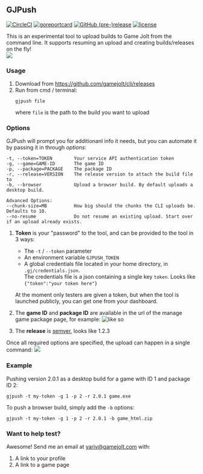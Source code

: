 ## GJPush
[![CircleCI](https://img.shields.io/circleci/project/github/RedSparr0w/node-csgo-parser.svg)](https://circleci.com/gh/gamejolt/cli/tree/main)
[![goreportcard](https://goreportcard.com/badge/github.com/gamejolt/cli)](https://goreportcard.com/report/github.com/gamejolt/cli)
[![GitHub (pre-)release](https://img.shields.io/github/release/gamejolt/cli/all.svg)]()
[![license](https://img.shields.io/github/license/gamejolt/cli.svg)]()

This is an experimental tool to upload builds to Game Jolt from the command line.
It supports resuming an upload and creating builds/releases on the fly!  
![](https://i.imgur.com/3kfk7Wf.gif)

### Usage
1. Download from https://github.com/gamejolt/cli/releases
2. Run from cmd / terminal:
    ```
    gjpush file
    ```
    where `file` is the path to the build you want to upload

### Options
GJPush will prompt you for additionanl info it needs, but you can automate it by passing it in through _options_:
```
-t, --token=TOKEN        Your service API authentication token
-g, --game=GAME-ID       The game ID
-p, --package=PACKAGE    The package ID
-r, --release=VERSION    The release version to attach the build file to
-b, --browser            Upload a browser build. By default uploads a desktop build.

Advanced Options:
--chunk-size=MB          How big should the chunks the CLI uploads be. Defaults to 10.
--no-resume              Do not resume an existing upload. Start over if an upload already exists.
```

1. __Token__ is your "password" to the tool, and can be provided to the tool in 3 ways:

    - The `-t` / `--token` parameter
    - An environment variable `GJPUSH_TOKEN`
    - A global credentials file located in your home directory, in `.gj/credentials.json`.  
    The credentials file is a json containing a single key `token`. Looks like `{"token":"your token here"}`
  
    At the moment only testers are given a token, but when the tool is launched publicly, you can get one from your dashboard.
2. The __game ID__ and __package ID__ are available in the url of the manage game package page, for example:
    ![like so](https://i.imgur.com/HcePzxN.png)
3. The __release__ is [semver](https://semver.org/), looks like 1.2.3

Once all required options are specified, the upload can happen in a single command:
![](https://i.imgur.com/r9kteuT.gif)

### Example
Pushing version 2.0.1 as a desktop build for a game with ID 1 and package ID 2:
```
gjpush -t my-token -g 1 -p 2 -r 2.0.1 game.exe
```

To push a browser build, simply add the `-b` options:
```
gjpush -t my-token -g 1 -p 2 -r 2.0.1 -b game_html.zip
```

### Want to help test?
Awesome! Send me an email at yariv@gamejolt.com with:
1. A link to your profile
2. A link to a game page
